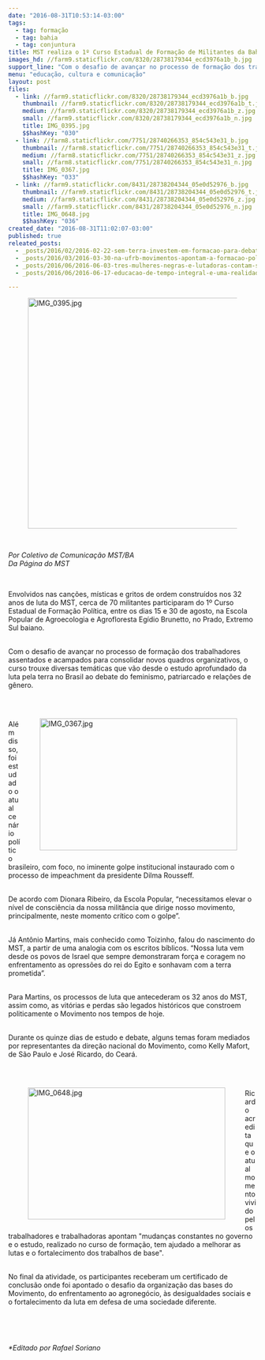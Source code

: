 ```yaml
---
date: "2016-08-31T10:53:14-03:00"
tags:
  - tag: formação
  - tag: bahia
  - tag: conjuntura
title: MST realiza o 1º Curso Estadual de Formação de Militantes da Bahia
images_hd: //farm9.staticflickr.com/8320/28738179344_ecd3976a1b_b.jpg
support_line: "Com o desafio de avançar no processo de formação dos trabalhadores assentados e acampados para consolidar novos quadros organizativos, o curso trouxe diversas temáticas."
menu: "educação, cultura e comunicação"
layout: post
files:
  - link: //farm9.staticflickr.com/8320/28738179344_ecd3976a1b_b.jpg
    thumbnail: //farm9.staticflickr.com/8320/28738179344_ecd3976a1b_t.jpg
    medium: //farm9.staticflickr.com/8320/28738179344_ecd3976a1b_z.jpg
    small: //farm9.staticflickr.com/8320/28738179344_ecd3976a1b_n.jpg
    title: IMG_0395.jpg
    $$hashKey: "030"
  - link: //farm8.staticflickr.com/7751/28740266353_854c543e31_b.jpg
    thumbnail: //farm8.staticflickr.com/7751/28740266353_854c543e31_t.jpg
    medium: //farm8.staticflickr.com/7751/28740266353_854c543e31_z.jpg
    small: //farm8.staticflickr.com/7751/28740266353_854c543e31_n.jpg
    title: IMG_0367.jpg
    $$hashKey: "033"
  - link: //farm9.staticflickr.com/8431/28738204344_05e0d52976_b.jpg
    thumbnail: //farm9.staticflickr.com/8431/28738204344_05e0d52976_t.jpg
    medium: //farm9.staticflickr.com/8431/28738204344_05e0d52976_z.jpg
    small: //farm9.staticflickr.com/8431/28738204344_05e0d52976_n.jpg
    title: IMG_0648.jpg
    $$hashKey: "036"
created_date: "2016-08-31T11:02:07-03:00"
published: true
releated_posts:
  - _posts/2016/02/2016-02-22-sem-terra-investem-em-formacao-para-debater-crises-do-capital.md
  - _posts/2016/03/2016-03-30-na-ufrb-movimentos-apontam-a-formacao-politica-como-estrategia-de-luta.md
  - _posts/2016/06/2016-06-03-tres-mulheres-negras-e-lutadoras-contam-suas-historias-em-documentario.md
  - _posts/2016/06/2016-06-17-educacao-de-tempo-integral-e-uma-realidade-na-bahia.md

---
```

<figure class="image"><img alt="IMG_0395.jpg" height="467" src="//farm9.staticflickr.com/8320/28738179344_ecd3976a1b_b.jpg" width="700" />
<figcaption></figcaption>
</figure>

<p>&nbsp;</p>

<p><em>Por Coletivo de Comunica&ccedil;&atilde;o MST/BA<br />
Da P&aacute;gina do MST</em></p>

<p>&nbsp;</p>

<p>Envolvidos nas can&ccedil;&otilde;es, m&iacute;sticas e gritos de ordem constru&iacute;dos nos 32 anos de luta do MST, cerca de 70 militantes participaram do 1&ordm; Curso Estadual de Forma&ccedil;&atilde;o Pol&iacute;tica, entre os dias 15 e 30 de agosto, na Escola Popular de Agroecologia e Agrofloresta Eg&iacute;dio Brunetto, no Prado, Extremo Sul baiano.</p>

<p><br />
Com o desafio de avan&ccedil;ar no processo de forma&ccedil;&atilde;o dos trabalhadores assentados e acampados para consolidar novos quadros organizativos, o curso trouxe diversas tem&aacute;ticas que v&atilde;o desde o estudo aprofundado da luta pela terra no Brasil ao debate do feminismo, patriarcado e rela&ccedil;&otilde;es de g&ecirc;nero.</p>

<p>&nbsp;</p>

<figure class="image" style="float:right"><img alt="IMG_0367.jpg" height="267" src="//farm8.staticflickr.com/7751/28740266353_854c543e31_b.jpg" width="400" />
<figcaption></figcaption>
</figure>

<p><br />
Al&eacute;m disso, foi estudado o atual cen&aacute;rio pol&iacute;tico brasileiro, com foco, no iminente golpe institucional instaurado com o processo de impeachment da presidente Dilma Rousseff.</p>

<p><br />
De acordo com Dionara Ribeiro, da Escola Popular, &ldquo;necessitamos elevar o n&iacute;vel de consci&ecirc;ncia da nossa milit&acirc;ncia que dirige nosso movimento, principalmente, neste momento cr&iacute;tico com o golpe&rdquo;.</p>

<p><br />
J&aacute; Ant&ocirc;nio Martins, mais conhecido como Toizinho, falou do nascimento do MST, a partir de uma analogia com os escritos b&iacute;blicos. &ldquo;Nossa luta vem desde os povos de Israel que sempre demonstraram for&ccedil;a e coragem no enfrentamento as opress&otilde;es do rei do Egito e sonhavam com a terra prometida&rdquo;.</p>

<p><br />
Para Martins, os processos de luta que antecederam os 32 anos do MST, assim como, as vit&oacute;rias e perdas s&atilde;o legados hist&oacute;ricos que constroem politicamente o Movimento nos tempos de hoje.</p>

<p><br />
Durante os quinze dias de estudo e debate, alguns temas foram mediados por representantes da dire&ccedil;&atilde;o nacional do Movimento, como Kelly Mafort, de S&atilde;o Paulo e Jos&eacute; Ricardo, do Cear&aacute;.</p>

<p>&nbsp;</p>

<figure class="image" style="float:left"><img alt="IMG_0648.jpg" height="267" src="//farm9.staticflickr.com/8431/28738204344_05e0d52976_b.jpg" width="400" />
<figcaption></figcaption>
</figure>

<p><br />
Ricardo acredita que o atual momento vivido pelos trabalhadores e trabalhadoras apontam &quot;mudan&ccedil;as constantes no governo e o estudo, realizado no curso de forma&ccedil;&atilde;o, tem ajudado a melhorar as lutas e o fortalecimento dos trabalhos de base&quot;.</p>

<p><br />
No final da atividade, os participantes receberam um certificado de conclus&atilde;o onde foi apontado o desafio da organiza&ccedil;&atilde;o das bases do Movimento, do enfrentamento ao agroneg&oacute;cio, &agrave;s desigualdades sociais e o fortalecimento da luta em defesa de uma sociedade diferente.</p>

<p>&nbsp;</p>

<p>&nbsp;</p>

<p><em>*Editado por Rafael Soriano</em></p>

